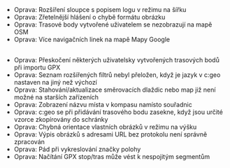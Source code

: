 ##
- Oprava: Rozšíření sloupce s popisem logu v režimu na šířku
- Oprava: Zřetelnější hlášení o chybě formátu obrázku
- Oprava: Trasové body vytvořené uživatelem se nezobrazují na mapě OSM
- Oprava: Více navigačních linek na mapě Mapy Google

##
- Oprava: Přeskočení některých uživatelsky vytvořených trasových bodů při importu GPX
- Oprava: Seznam rozšířených filtrů nebyl přeložen, když je jazyk v c:geo nastaven na jiný než výchozí
- Oprava: Stahování/aktualizace směrovacích dlaždic nebo map již není možné na starších zařízeních
- Oprava: Zobrazení názvu místa v kompasu namísto souřadnic
- Oprava: c:geo se při přidávání trasového bodu zasekne, když jsou určité vzorce zkopírovány do schránky
- Oprava: Chybná orientace vlastních obrázků v režimu na výšku
- Oprava: Výpis obrázků s adresami URL bez protokolu není správně zpracován
- Oprava: Pád při vykreslování značky polohy
- Oprava: Načítání GPX stop/tras může vést k nespojitým segmentům
